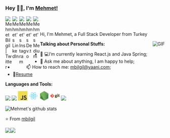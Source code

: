 ### Hey 👋🏽, I'm [Mehmet!](https://mbilgil.github.io/) 

<a href="https://twitter.com/m_bilgil">
  <img align="left" alt="Mehmet Bilgil | Twitter" width="22px" src="https://cdn.jsdelivr.net/npm/simple-icons@v3/icons/twitter.svg" />
</a>
<a href="https://www.linkedin.com/in/mehmetbilgil/">
  <img align="left" alt="Mehmet's LinkedIn" width="22px" src="https://cdn.jsdelivr.net/npm/simple-icons@v3/icons/linkedin.svg" />
</a>
<a href="https://www.instagram.com/mbilgill/">
  <img align="left" alt="Mehmet's Instagram" width="22px" src="https://cdn.jsdelivr.net/npm/simple-icons@v3/icons/instagram.svg" />
</a>
<a href="https://dev.to/mbilgil">
  <img align="left" alt="Mehmet's Dev.to" width="22px" src="https://www.vectorlogo.zone/logos/devto/devto-icon.svg" />
</a>
<a href="https://medium.com/@mbilgil0">
  <img align="left" alt="Mehmet's Medium" width="22px" src="https://cdn.jsdelivr.net/npm/simple-icons@3.1.0/icons/medium.svg" />
</a>

<br />
<br />

Hi, I'm Mehmet, a Full Stack Developer  from Turkey 

  <img align="right" alt="GIF" src="https://media.giphy.com/media/836HiJc7pgzy8iNXCn/giphy.gif" />
  
**Talking about Personal Stuffs:**

- 🌱 💻I’m currently learning React.js and Java Spring; 
- 💬 Ask me about anything, I am happy to help;
- 📫 How to reach me: mbilgil@yaani.com;
- 📝[Resume](https://mbilgil.github.io/)

**Languages and Tools:**  

<code><img height="30" src="https://banner2.cleanpng.com/20181122/krs/kisspng-java-programming-language-selenium-computer-softwa-july-2-16-halab-4-dev-5bf78387a7bb41.028192901542947719687.jpg"></code>
<code><img height="30" src="https://spring.io/images/OG-Spring.png"></code>
<code><img height="30" src="https://raw.githubusercontent.com/github/explore/80688e429a7d4ef2fca1e82350fe8e3517d3494d/topics/javascript/javascript.png"></code>
<code><img height="30" src="https://raw.githubusercontent.com/github/explore/80688e429a7d4ef2fca1e82350fe8e3517d3494d/topics/react/react.png"></code>
<code><img height="30" src="https://raw.githubusercontent.com/github/explore/80688e429a7d4ef2fca1e82350fe8e3517d3494d/topics/nodejs/nodejs.png"></code>
<code><img height="30" src="https://raw.githubusercontent.com/github/explore/80688e429a7d4ef2fca1e82350fe8e3517d3494d/topics/git/git.png"></code>
<code><img height="30" src="https://upload.wikimedia.org/wikipedia/en/thumb/6/68/Oracle_SQL_Developer_logo.svg/1200px-Oracle_SQL_Developer_logo.svg.png"></code>



![Mehmet's github stats](https://github-readme-stats.vercel.app/api?username=mbilgil&show_icons=true&hide_border=true)

⭐️ From [mbilgil](https://github.com/mbilgil)


<a href="https://github.com/mbilgil/Covid19">
  <img align="left" src="https://github-readme-stats.vercel.app/api/pin/?username=mbilgil&repo=Covid19" />
</a>

<a href="https://github.com/mbilgil/TodoApp">
  <img align="left" src="https://github-readme-stats.vercel.app/api/pin/?username=mbilgil&repo=TodoApp" />
</a>



